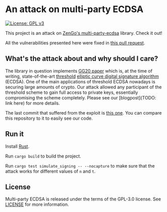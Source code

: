 # An attack on multi-party ECDSA

[![License: GPL v3](https://img.shields.io/badge/License-GPL%20v3-blue.svg)](https://www.gnu.org/licenses/gpl-3.0)

This project is an attack on [ZenGo's multi-party-ecdsa](https://github.com/ZenGo-X/multi-party-ecdsa) library. Check it out!

All the vulnerabilities presented here were fixed in [this pull request](https://github.com/ZenGo-X/multi-party-ecdsa/pull/134).

## What's the attack about and why should I care?

The library in question implements [GG20 paper](https://eprint.iacr.org/2020/540.pdf) which is, at the time of writing, state-of-the-art [threshold](https://en.wikipedia.org/wiki/Threshold_cryptosystem) [elliptic curve digital signature algorithm](https://uk.wikipedia.org/wiki/Elliptic_Curve…) (ECDSA). One of the main applications of threshold ECDSA nowadays is securing large amounts of crypto. Our attack allowed any participant of the threshold scheme to gain full access to private keys, essentially compromising the scheme completely. Please see our [blogpost](TODO: link here) for more details.

The last commit that suffered from the exploit is [this one](https://github.com/ZenGo-X/multi-party-ecdsa/commit/a81559cbd23a2022d945b416dd99046e10f75e80). You can compare this repository to it to easily see our code.

## Run it

Install [Rust](https://rustup.rs/).

Run `cargo build` to build the project. 

Run `cargo test simulate_signing -- --nocapture` to make sure that the attack works for different values of `n` and `t`.

## License

Multi-party ECDSA is released under the terms of the GPL-3.0 license. See [LICENSE](LICENSE) for more information.
